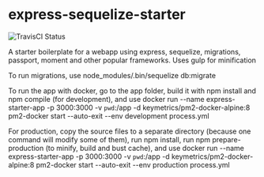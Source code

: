 # express-sequelize-starter
![TravisCI Status](https://travis-ci.org/ox42/express-sequelize-starter.svg?branch=master)

A starter boilerplate for a webapp using express, sequelize, migrations, passport, moment and other popular frameworks. Uses gulp for minification


To run migrations, use
node_modules/.bin/sequelize db:migrate


To run the app with docker, go to the app folder, build it with npm install and npm compile (for development), and use
docker run --name express-starter-app -p 3000:3000 -v `pwd`:/app -d keymetrics/pm2-docker-alpine:8 pm2-docker start --auto-exit --env development process.yml

For production, copy the source files to a separate directory (because one command will modify some of them), run npm install, run npm prepare-production (to minify, build and bust cache), and use
docker run --name express-starter-app -p 3000:3000 -v `pwd`:/app -d keymetrics/pm2-docker-alpine:8 pm2-docker start --auto-exit --env production process.yml
